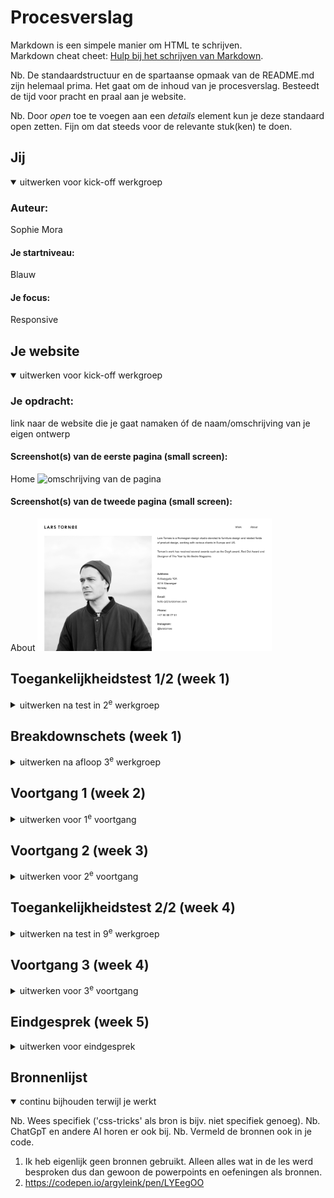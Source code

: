 # Procesverslag
Markdown is een simpele manier om HTML te schrijven.  
Markdown cheat cheet: [Hulp bij het schrijven van Markdown](https://github.com/adam-p/markdown-here/wiki/Markdown-Cheatsheet).

Nb. De standaardstructuur en de spartaanse opmaak van de README.md zijn helemaal prima. Het gaat om de inhoud van je procesverslag. Besteedt de tijd voor pracht en praal aan je website.

Nb. Door *open* toe te voegen aan een *details* element kun je deze standaard open zetten. Fijn om dat steeds voor de relevante stuk(ken) te doen.





## Jij

<details open>
  <summary>uitwerken voor kick-off werkgroep</summary>

  ### Auteur:
  Sophie Mora

  #### Je startniveau:
  Blauw

  #### Je focus:
  Responsive
 
</details>





## Je website

<details open>
  <summary>uitwerken voor kick-off werkgroep</summary>

  ### Je opdracht:
  link naar de website die je gaat namaken óf de naam/omschrijving van je eigen ontwerp

  #### Screenshot(s) van de eerste pagina (small screen): 
  Home
  <img src="readme-images/fotosite.png" width="375px" alt="omschrijving van de pagina">

  #### Screenshot(s) van de tweede pagina (small screen):
  About 
  <img src="readme-images/fotosite2.png" width="375px" alt="omschrijving van de pagina">
 
</details>



## Toegankelijkheidstest 1/2 (week 1)

<details>
  <summary>uitwerken na test in 2<sup>e</sup> werkgroep</summary>

  ### Bevindingen
Best een antal errors, 90 namelijk. Ik had alleen geen light/dark mode dus daar wil ik me nog wel in verdiepen. 

<img src="readme-images/716986578.091584.jpg">
<img src="readme-images/716986588.058630.jpg">
<img src="readme-images/716986593.469784.jpg">
<img src="readme-images/716986603.143518.jpg">
<img src="readme-images/716986608.669058.jpg">
</details>



## Breakdownschets (week 1)

<details>
  <summary>uitwerken na afloop 3<sup>e</sup> werkgroep</summary>

  ### de hele pagina: 
  <img src="readme-images/breakdownschets.jpg" width="375px" alt="breakdown van de hele pagina">

</details>





## Voortgang 1 (week 2)

<details>
  <summary>uitwerken voor 1<sup>e</sup> voortgang</summary>

  ### Stand van zaken
  Het ging best goed alleen ik merk dat ik gewoon snel vastloop en dan ook maar opgeef omdat ik het niet interessant vind. Ik heb nu wel een goede site eigenlijk alleen op mobiel formaat klopt hij niet meer. Dus hier moet ik nog het een en ander aan veranderen.


  ### Agenda voor meeting
  samen met je groepje opstellen

  | Sophie 1       | Rhania 2           | Amber 3      | Elles 4          |
  | ---            | ---                | ---          | ---              |
  | Flexbox en r   | flexbox            | moeite met t-| logo midden pla- |
  | esponsive      |                    | ekst en scha-| atsen schalen    |
  | ...            | ...                | len          | ...              |


  ### Verslag van meeting
  hier na afloop snel de uitkomsten van de meeting vastleggen

  - ik moet meer opdrachten doen en verdiepen in de stof. 
  - Ook kwam eruit dat we de volgende les aan mijn site moesten werken omdat de student assistenten niet goed konden zien waar het nou aan lag dat iets niet werkte

</details>



## Voortgang 2 (week 3)

<details>
  <summary>uitwerken voor 2<sup>e</sup> voortgang</summary>

  ### Stand van zaken
  Eigenlijk is mijn site bijna af, dus het gaat super goed. Ik vind alleen een menu maken nog heel lastig. Hier moet ik dus een aantal vragen over stellen. 


  ### Agenda voor meeting
  samen met je groepje opstellen

  | Sophie 1       | Rhania 2           | Elles 3      | Amber 4          |
  | ---            | ---                | ---          | ---              |
  | Ik hoef niet   | en dit             | en ik dit    | en dan ik dat    |
  | echt te bespre | dit als er tijd is | nog een punt | dit wil ik zeker |
  | ken            | ...                | ...          | ...              |


  ### Verslag van meeting
  Het was best een chaotsiche en onhandige meeting omdat hij online was en we allemaal best veel moeite hadden met github en teams

  - Uitklapbaar menu maken en vormgeven
  - media query toevoegen om de site zo responsive mogelijk te maken
  - Focussen op de dark light mode en deze goed laten werken
- ...

</details>





## Toegankelijkheidstest 2/2 (week 4)

<details>
  <summary>uitwerken na test in 9<sup>e</sup> werkgroep</summary>

  ### Bevindingen
  Eerst had mijn site 90 errors, en mijn 'namaak' heeft 0 erros (als het goed is). Ook had mijn site geen dark/light mode die heb ik er aan toegevoegd. Ook had ik nog niet al mijn images een alt tribute gegeven dus dat heb ik ook aangepast. 

  <img src="readme-images/IMG_8503.HEIC">
  <img src="readme-images/IMG_8504.HEIC">
  <img src="readme-images/IMG_8505.HEIC">
  <img src="readme-images/IMG_8506.HEIC">
  <img src="readme-images/IMG_8507.HEIC">

</details>





## Voortgang 3 (week 4)

<details>
  <summary>uitwerken voor 3<sup>e</sup> voortgang</summary>

  ### Stand van zaken
  Eigenlijk is mijn webiste zo goed als af. Hij is precies zoals ik hoopte en beter. 


  ### Agenda voor meeting
  samen met je groepje opstellen

  | Sophie 1       | Rhania 2           | Elles 3      | Amber 4          |
  | ---            | ---                | ---          | ---              |
  | puntjes op de  |                    | Responsive   | caption en trans-|
  | i zetten       | plaatjes           |              | cript            |
  | ...            | ...                | ...          | px en em         |


  ### Verslag van meeting
  hier na afloop snel de uitkomsten van de meeting vastleggen

  - ik moest toch nog voor mobiel een aantal aanpassingen maken, namelijk: tekst over de plaatjes aangezien je niet kunt tabben op telefoon. 
  - ook heb ik nog een extra form toegevoegd. 

</details>





## Eindgesprek (week 5)

<details>
  <summary>uitwerken voor eindgesprek</summary>

  ### Je uitkomst - karakteristiek screenshots:
  <img src="readme-images/Screenshot 2023-10-04 at 14.16.59.png" width="375px" alt="uitomst opdracht 1">
  <img src="readme-images/Screenshot 2023-10-04 at 14.17.09.png" width="375px" alt="uitomst opdracht 1">
  <img src="readme-images/Screenshot 2023-10-04 at 14.17.22.png" width="375px" alt="uitomst opdracht 1">
  <img src="readme-images/Screenshot 2023-10-04 at 14.17.42.png" width="375px" alt="uitomst opdracht 1">
  <img src="readme-images/Screenshot 2023-10-04 at 14.17.53.png" width="375px" alt="uitomst opdracht 1">
  <img src="readme-images/Screenshot 2023-10-04 at 14.18.01.png" width="375px" alt="uitomst opdracht 1">
  <img src="readme-images/Screenshot 2023-10-04 at 14.18.24.png" width="375px" alt="uitomst opdracht 1">
  <img src="readme-images/Screenshot 2023-10-04 at 14.18.38.png" width="375px" alt="uitomst opdracht 1">


  ### Dit ging goed/Heb ik geleerd: 
  Korte omschrijving met plaatjes

  <img src="readme-images/dummy-plaatje.jpg" width="375px" alt="top">


  ### Dit was lastig/Is niet gelukt:
  Korte omschrijving met plaatjes

  <img src="readme-images/dummy-plaatje.jpg" width="375px" alt="bummer">
</details>





## Bronnenlijst

<details open>
  <summary>continu bijhouden terwijl je werkt</summary>

  Nb. Wees specifiek ('css-tricks' als bron is bijv. niet specifiek genoeg). 
  Nb. ChatGpT en andere AI horen er ook bij.
  Nb. Vermeld de bronnen ook in je code.

  1. Ik heb eigenlijk geen bronnen gebruikt. Alleen alles wat in de les werd besproken dus dan gewoon de powerpoints en oefeningen als bronnen.
  2. https://codepen.io/argyleink/pen/LYEegOO

</details>
